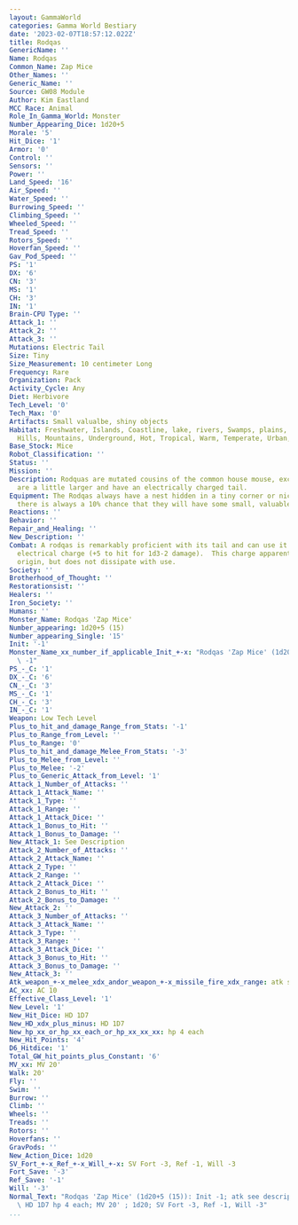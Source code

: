 ```yaml
---
layout: GammaWorld
categories: Gamma World Bestiary
date: '2023-02-07T18:57:12.022Z'
title: Rodqas
GenericName: ''
Name: Rodqas
Common_Name: Zap Mice
Other_Names: ''
Generic_Name: ''
Source: GW08 Module
Author: Kim Eastland
MCC Race: Animal
Role_In_Gamma_World: Monster
Number_Appearing_Dice: 1d20+5
Morale: '5'
Hit_Dice: '1'
Armor: '0'
Control: ''
Sensors: ''
Power: ''
Land_Speed: '16'
Air_Speed: ''
Water_Speed: ''
Burrowing_Speed: ''
Climbing_Speed: ''
Wheeled_Speed: ''
Tread_Speed: ''
Rotors_Speed: ''
Hoverfan_Speed: ''
Gav_Pod_Speed: ''
PS: '1'
DX: '6'
CN: '3'
MS: '1'
CH: '3'
IN: '1'
Brain-CPU Type: ''
Attack_1: ''
Attack_2: ''
Attack_3: ''
Mutations: Electric Tail
Size: Tiny
Size_Measurement: 10 centimeter Long
Frequency: Rare
Organization: Pack
Activity_Cycle: Any
Diet: Herbivore
Tech_Level: '0'
Tech_Max: '0'
Artifacts: Small valualbe, shiny objects
Habitat: Freshwater, Islands, Coastline, lake, rivers, Swamps, plains, desert, forest,
  Hills, Mountains, Underground, Hot, Tropical, Warm, Temperate, Urban, Rural, Ruins
Base_Stock: Mice
Robot_Classification: ''
Status: ''
Mission: ''
Description: Rodquas are mutated cousins of the common house mouse, except that they
  are a little larger and have an electrically charged tail.
Equipment: The Rodqas always have a nest hidden in a tiny corner or niche somewhere,
  there is always a 10% chance that they will have some small, valuable object there.
Reactions: ''
Behavior: ''
Repair_and_Healing: ''
New_Description: ''
Combat: A rodqas is remarkably proficient with its tail and can use it to emit a tiny
  electrical charge (+5 to hit for 1d3-2 damage).  This charge apparently has no known
  origin, but does not dissipate with use.
Society: ''
Brotherhood_of_Thought: ''
Restorationsist: ''
Healers: ''
Iron_Society: ''
Humans: ''
Monster_Name: Rodqas 'Zap Mice'
Number_appearing: 1d20+5 (15)
Number_appearing_Single: '15'
Init: '-1'
Monster_Name_xx_number_if_applicable_Init_+-x: "Rodqas 'Zap Mice' (1d20+5 (15)): Init\
  \ -1"
PS_-_C: '1'
DX_-_C: '6'
CN_-_C: '3'
MS_-_C: '1'
CH_-_C: '3'
IN_-_C: '1'
Weapon: Low Tech Level
Plus_to_hit_and_damage_Range_from_Stats: '-1'
Plus_to_Range_from_Level: ''
Plus_to_Range: '0'
Plus_to_hit_and_damage_Melee_From_Stats: '-3'
Plus_to_Melee_from_Level: ''
Plus_to_Melee: '-2'
Plus_to_Generic_Attack_from_Level: '1'
Attack_1_Number_of_Attacks: ''
Attack_1_Attack_Name: ''
Attack_1_Type: ''
Attack_1_Range: ''
Attack_1_Attack_Dice: ''
Attack_1_Bonus_to_Hit: ''
Attack_1_Bonus_to_Damage: ''
New_Attack_1: See Description
Attack_2_Number_of_Attacks: ''
Attack_2_Attack_Name: ''
Attack_2_Type: ''
Attack_2_Range: ''
Attack_2_Attack_Dice: ''
Attack_2_Bonus_to_Hit: ''
Attack_2_Bonus_to_Damage: ''
New_Attack_2: ''
Attack_3_Number_of_Attacks: ''
Attack_3_Attack_Name: ''
Attack_3_Type: ''
Attack_3_Range: ''
Attack_3_Attack_Dice: ''
Attack_3_Bonus_to_Hit: ''
Attack_3_Bonus_to_Damage: ''
New_Attack_3: ''
Atk_weapon_+-x_melee_xdx_andor_weapon_+-x_missile_fire_xdx_range: atk see description
AC_xx: AC 10
Effective_Class_Level: '1'
New_Level: '1'
New_Hit_Dice: HD 1D7
New_HD_xdx_plus_minus: HD 1D7
New_hp_xx_or_hp_xx_each_or_hp_xx_xx_xx: hp 4 each
New_Hit_Points: '4'
D6_Hitdice: '1'
Total_GW_hit_points_plus_Constant: '6'
MV_xx: MV 20'
Walk: 20'
Fly: ''
Swim: ''
Burrow: ''
Climb: ''
Wheels: ''
Treads: ''
Rotors: ''
Hoverfans: ''
GravPods: ''
New_Action_Dice: 1d20
SV_Fort_+-x_Ref_+-x_Will_+-x: SV Fort -3, Ref -1, Will -3
Fort_Save: '-3'
Ref_Save: '-1'
Will: '-3'
Normal_Text: "Rodqas 'Zap Mice' (1d20+5 (15)): Init -1; atk see description; AC 10;\
  \ HD 1D7 hp 4 each; MV 20' ; 1d20; SV Fort -3, Ref -1, Will -3"
...
```

